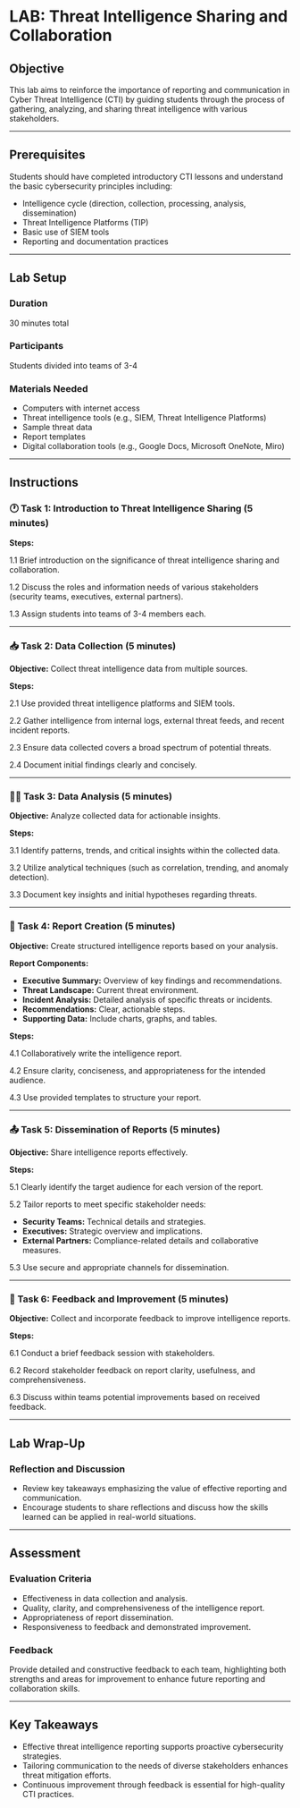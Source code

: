 # LAB: Threat Intelligence Sharing and Collaboration

## Objective

This lab aims to reinforce the importance of reporting and communication in Cyber Threat Intelligence (CTI) by guiding students through the process of gathering, analyzing, and sharing threat intelligence with various stakeholders.
 
---

## Prerequisites

Students should have completed introductory CTI lessons and understand the basic cybersecurity principles including:

- Intelligence cycle (direction, collection, processing, analysis, dissemination)
- Threat Intelligence Platforms (TIP)
- Basic use of SIEM tools
- Reporting and documentation practices

---

## Lab Setup

### Duration

30 minutes total

### Participants

Students divided into teams of 3-4

### Materials Needed

- Computers with internet access
- Threat intelligence tools (e.g., SIEM, Threat Intelligence Platforms)
- Sample threat data
- Report templates
- Digital collaboration tools (e.g., Google Docs, Microsoft OneNote, Miro)

---

## Instructions

### 🕐 Task 1: Introduction to Threat Intelligence Sharing (5 minutes)

**Steps:**

1.1 Brief introduction on the significance of threat intelligence sharing and collaboration.

1.2 Discuss the roles and information needs of various stakeholders (security teams, executives, external partners).

1.3 Assign students into teams of 3-4 members each.

---

### 📥 Task 2: Data Collection (5 minutes)

**Objective:** Collect threat intelligence data from multiple sources.

**Steps:**

2.1 Use provided threat intelligence platforms and SIEM tools.

2.2 Gather intelligence from internal logs, external threat feeds, and recent incident reports.

2.3 Ensure data collected covers a broad spectrum of potential threats.

2.4 Document initial findings clearly and concisely.

---

### 🧑‍💻 Task 3: Data Analysis (5 minutes)

**Objective:** Analyze collected data for actionable insights.

**Steps:**

3.1 Identify patterns, trends, and critical insights within the collected data.

3.2 Utilize analytical techniques (such as correlation, trending, and anomaly detection).

3.3 Document key insights and initial hypotheses regarding threats.

---

### 📄 Task 4: Report Creation (5 minutes)

**Objective:** Create structured intelligence reports based on your analysis.

**Report Components:**

- **Executive Summary:** Overview of key findings and recommendations.
- **Threat Landscape:** Current threat environment.
- **Incident Analysis:** Detailed analysis of specific threats or incidents.
- **Recommendations:** Clear, actionable steps.
- **Supporting Data:** Include charts, graphs, and tables.

**Steps:**

4.1 Collaboratively write the intelligence report.

4.2 Ensure clarity, conciseness, and appropriateness for the intended audience.

4.3 Use provided templates to structure your report.

---

### 📤 Task 5: Dissemination of Reports (5 minutes)

**Objective:** Share intelligence reports effectively.

**Steps:**

5.1 Clearly identify the target audience for each version of the report.

5.2 Tailor reports to meet specific stakeholder needs:

- **Security Teams:** Technical details and strategies.
- **Executives:** Strategic overview and implications.
- **External Partners:** Compliance-related details and collaborative measures.

5.3 Use secure and appropriate channels for dissemination.

---

### 🔄 Task 6: Feedback and Improvement (5 minutes)

**Objective:** Collect and incorporate feedback to improve intelligence reports.

**Steps:**

6.1 Conduct a brief feedback session with stakeholders.

6.2 Record stakeholder feedback on report clarity, usefulness, and comprehensiveness.

6.3 Discuss within teams potential improvements based on received feedback.

---

## Lab Wrap-Up

### Reflection and Discussion

- Review key takeaways emphasizing the value of effective reporting and communication.
- Encourage students to share reflections and discuss how the skills learned can be applied in real-world situations.

---

## Assessment

### Evaluation Criteria

- Effectiveness in data collection and analysis.
- Quality, clarity, and comprehensiveness of the intelligence report.
- Appropriateness of report dissemination.
- Responsiveness to feedback and demonstrated improvement.

### Feedback

Provide detailed and constructive feedback to each team, highlighting both strengths and areas for improvement to enhance future reporting and collaboration skills.

---

## Key Takeaways

- Effective threat intelligence reporting supports proactive cybersecurity strategies.
- Tailoring communication to the needs of diverse stakeholders enhances threat mitigation efforts.
- Continuous improvement through feedback is essential for high-quality CTI practices.